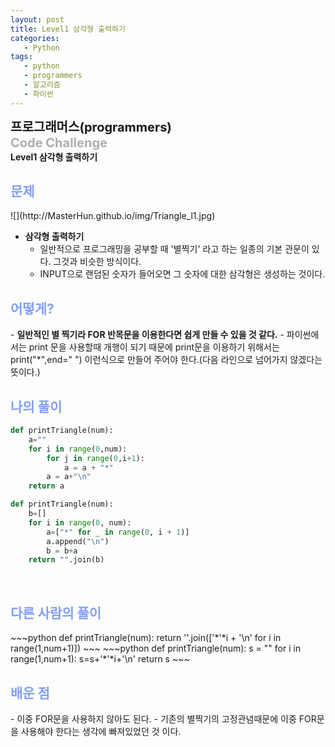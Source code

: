```yaml
---
layout: post
title: Level1 삼각형 출력하기
categories:
   - Python
tags:
   - python
   - programmers
   - 알고리즘
   - 파이썬
---
```

<b style="font-size:20px" url="https://programmers.co.kr">프로그래머스(programmers)</b><br>
<b style="font-size:20px; color:#71717991;">Code Challenge </b><br>
<b>Level1 삼각형 출력하기</b>

<h2 style="color:#819FF7">문제</h2>
![](http://MasterHun.github.io/img/Triangle_l1.jpg)



- <b>삼각형 출력하기</b>
	- 일반적으로 프로그래밍을 공부할 때 '별찍기' 라고 하는 일종의 기본 관문이 있다. 그것과 비슷한 방식이다.
    - INPUT으로 랜덤된 숫자가 들어오면 그 숫자에 대한 삼각형은 생성하는 것이다.


<h2 style="color:#819FF7">어떻게?</h2>
- <b>일반적인 별 찍기라 FOR 반목문을 이용한다면 쉽게 만들 수 있을 것 같다.</b>
- 파이썬에서는 print 문을 사용할때 개행이 되기 때문에 print문을 이용하기 위해서는 print("*",end=" ") 이런식으로 만들어 주어야 한다.(다음 라인으로 넘어가지 않겠다는 뜻이다.)<br>

<h2 style="color:#819FF7">나의 풀이</h2>

~~~python
def printTriangle(num):
    a=""
    for i in range(0,num):
        for j in range(0,i+1):
       	    a = a + "*"
        a = a+"\n"
    return a
~~~

~~~python
def printTriangle(num):
    b=[]
    for i in range(0, num):
        a=["*" for _ in range(0, i + 1)]
        a.append("\n")
        b = b+a
    return "".join(b)
~~~
<br>

<h2 style="color:#819FF7">다른 사람의 풀이</h2>
~~~python
def printTriangle(num):
    return ''.join(['*'*i + '\n' for i in range(1,num+1)])
~~~
~~~python
def printTriangle(num):
    s = ""
    for i in range(1,num+1):
        s=s+'*'*i+'\n'
    return s
~~~
<br>

<h2 style="color:#819FF7">배운 점</h2>
- 이중 FOR문을 사용하지 않아도 된다.
- 기존의 별찍기의 고정관념때문에 이중 FOR문을 사용해야 한다는 생각에 빠져있었던 것 이다.
